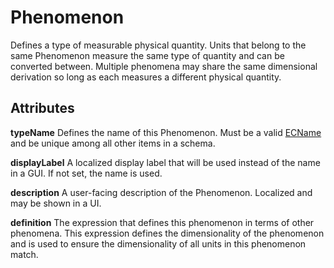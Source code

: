 # Phenomenon

Defines a type of measurable physical quantity.  Units that belong to the same Phenomenon measure the same type of quantity and can be converted between.  Multiple phenomena may share the same dimensional derivation so long as each measures a different physical quantity.

## Attributes

**typeName** Defines the name of this Phenomenon. Must be a valid [ECName](./ec-name.md) and be unique among all other items in a schema.

**displayLabel** A localized display label that will be used instead of the name in a GUI. If not set, the name is used.

**description** A user-facing description of the Phenomenon. Localized and may be shown in a UI.

**definition** The expression that defines this phenomenon in terms of other phenomena.  This expression defines the dimensionality of the phenomenon and is used to ensure the dimensionality of all units in this phenomenon match.